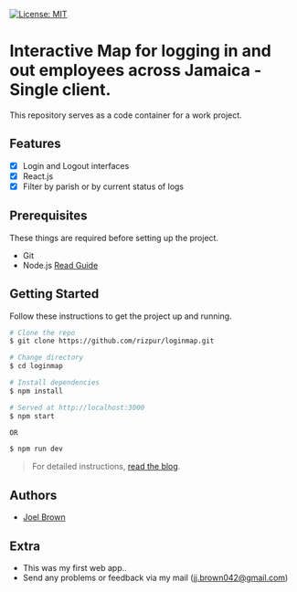 [![License: MIT](https://img.shields.io/badge/License-MIT-yellow.svg)](https://opensource.org/licenses/MIT)

# Interactive Map for logging in and out employees across Jamaica - Single client.

This repository serves as a code container for a work project.

## Features

- [x] Login and Logout interfaces
- [x] React.js
- [x] Filter by parish or by current status of logs

## Prerequisites

These things are required before setting up the project.

- Git
- Node.js [Read Guide](https://www.digitalocean.com/community/tutorials/how-to-install-node-js-on-ubuntu-20-04)

## Getting Started

Follow these instructions to get the project up and running.

```bash
# Clone the repo
$ git clone https://github.com/rizpur/loginmap.git

# Change directory
$ cd loginmap

# Install dependencies
$ npm install

# Served at http://localhost:3000
$ npm start

OR

$ npm run dev
```

> For detailed instructions, [read the blog](https://www.ravgeet.in/blog/building-a-realtime-chat-app-with-react-laravel-and-websockets).

## Authors

- [Joel Brown](https://github.com/rizpur)

## Extra

- This was my first web app..
- Send any problems or feedback via my mail (jj.brown042@gmail.com)
